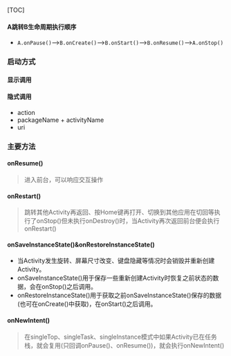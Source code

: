 [TOC]

#### A跳转B生命周期执行顺序
* `A.onPause()`-->`B.onCreate()`-->`B.onStart()`-->`B.onResume()`-->`A.onStop()`

### 启动方式
#### 显示调用
#### 隐式调用
* action
* packageName + activityName
* uri

### 主要方法
#### onResume()
> 进入前台，可以响应交互操作

#### onRestart()
> 跳转其他Activity再返回、按Home键再打开、切换到其他应用在切回等执行了onStop()但未执行onDestroy()时，当Activity再次返回前台便会执行onRestart()

#### onSaveInstanceState()&onRestoreInstanceState()
* 当Activity发生旋转、屏幕尺寸改变、键盘隐藏等情况时会销毁并重新创建Activity。
* onSaveInstanceState()用于保存一些重新创建Activity时恢复之前状态的数据，会在onStop()之后调用。
* onRestoreInstanceState()用于获取之前onSaveInstanceState()保存的数据(也可在onCreate()中获取)，在onStart()之后调用。

#### onNewIntent()
> 在singleTop、singleTask、singleInstance模式中如果Activity已在任务栈，就会复用(只回调onPause()、onResume())，就会执行onNewIntent()
